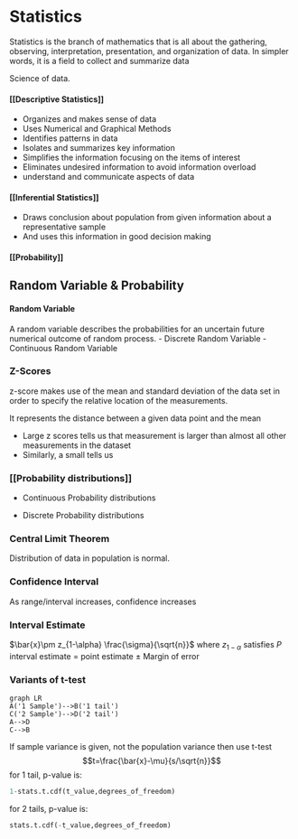 ---
---

# Statistics
Statistics is the branch of mathematics that is all about the gathering, observing, interpretation, presentation, and organization of data. In simpler words, it is a field to collect and summarize data

Science of data.

#### [[Descriptive Statistics]]
- Organizes and makes sense of data
- Uses Numerical and Graphical Methods
- Identifies patterns in data
- Isolates and summarizes key information
- Simplifies the information focusing on the items of interest
- Eliminates undesired information to avoid information overload
- understand and communicate aspects of data

#### [[Inferential Statistics]]
- Draws conclusion about population from given information about a representative sample
- And uses this information in good decision making

#### [[Probability]]
## Random Variable & Probability

#### Random Variable
A random variable describes the probabilities for an uncertain future numerical outcome of random process.
	- Discrete Random Variable
	- Continuous Random Variable

### Z-Scores

z-score makes use of the mean and standard deviation of the data set in order to specify the relative location of the measurements.

It represents the distance between a given data point and the mean 

- Large z scores tells us that measurement is larger than almost all other measurements in the dataset
- Similarly, a small tells us


### [[Probability distributions]]
- Continuous Probability distributions

- Discrete Probability distributions




### Central Limit Theorem
Distribution of data in population is normal.

### Confidence Interval
As range/interval increases, confidence increases

### Interval Estimate
$\bar{x}\pm z_{1-\alpha} \frac{\sigma}{\sqrt{n}}$ where $z_{1-\alpha}$ satisfies $P$
interval estimate = point estimate $\pm$ Margin of error



### Variants of t-test
```mermaid
graph LR
A('1 Sample')-->B('1 tail')
C('2 Sample')-->D('2 tail')
A-->D
C-->B
```
If sample variance is given, not the population variance then use t-test
$$t=\frac{\bar{x}-\mu}{s/\sqrt{n}}$$
for 1 tail, p-value is:
```python
1-stats.t.cdf(t_value,degrees_of_freedom)
```
for 2 tails, p-value is:
```python
stats.t.cdf(-t_value,degrees_of_freedom)
```
